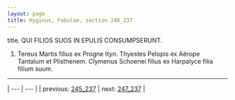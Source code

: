 ```yaml
---
layout: page
title: Hyginus, Fabulae, section 246_237
---
```


title. QUI FILIOS SUOS IN EPULIS CONSUMPSERUNT.



1. Tereus Martis filius ex Progne Ityn. Thyestes Pelopis ex Aërope Tantalum et Plisthenem. Clymenus Schoenei filius ex Harpalyce filia filium suum.



---

| --- | --- |
| previous: [245_237](../245_237/) | next: [247_237](../247_237/) |